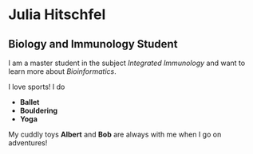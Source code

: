 # Julia Hitschfel

## Biology and Immunology Student

I am a master student in the subject *Integrated* *Immunology* and want to learn more about *Bioinformatics*.

I love sports! I do 
- **Ballet**
- **Bouldering**
- **Yoga** 

My cuddly toys **Albert** and **Bob** are always with me when I go on adventures! 

